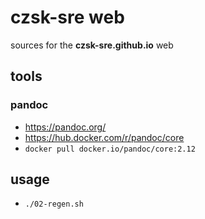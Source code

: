 # czsk-sre web

sources for the **czsk-sre.github.io** web

## tools

### pandoc

* https://pandoc.org/
* https://hub.docker.com/r/pandoc/core
* `docker pull docker.io/pandoc/core:2.12`

## usage

* `./02-regen.sh`
